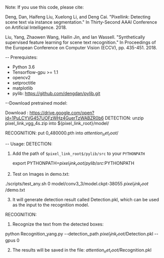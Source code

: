 Note: 
If you use this code, please cite:

Deng, Dan, Haifeng Liu, Xuelong Li, and Deng Cai. "Pixellink: Detecting scene text via instance segmentation." In Thirty-Second AAAI Conference on Artificial Intelligence. 2018.

Liu, Yang, Zhaowen Wang, Hailin Jin, and Ian Wassell. "Synthetically supervised feature learning for scene text recognition." In Proceedings of the European Conference on Computer Vision (ECCV), pp. 435-451. 2018.

-- Prerequistes:
* Python 3.6
* Tensorflow-gpu >= 1.1
* opencv2
* setproctitle
* matplotlib
* pylib: https://github.com/dengdan/pylib.git


--Download pretrained model:

Download : https://drive.google.com/open?id=1PuLCYVG457UOFzWHz4GuerTzWABZR0b6
DETECTION: 
unzip pixel_link_vgg_4s.zip into ${pixel_link_root}/model/

RECOGNITION:
put 0_480000.pth into $attention_net_root$/

-- Usage:
DETECTION:
1. Add the path of `$pixel_link_root$/pylib/src` to your `PYTHONPATH`

   export PYTHONPATH=${pixel_link_root}/pylib/src:$PYTHONPATH
   
2. Test on Images in demo.txt:

./scripts/test_any.sh 0 model/conv3_3/model.ckpt-38055 $pixel_link_root$ /demo.txt


3. It will generate detection result called Detection.pkl, which can be used as the input to the recognition model.

RECOGNITION:
1. Recognize the text from the detected boxes:

python Recognition_yang.py --detection_path $pixel_link_root$/Detection.pkl  --gpus 0

2. The results will be saved in the file: $attention_net_root$/Recognition.pkl


